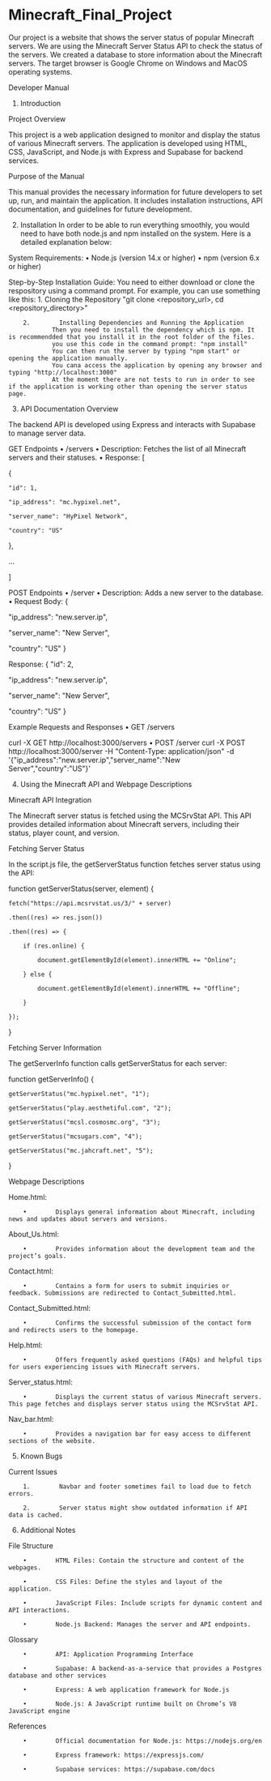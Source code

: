 # Minecraft_Final_Project

Our project is a website that shows the server status of popular Minecraft servers. We are using the Minecraft Server Status API to check the status of the servers. We created a database to store information about the Minecraft servers. The target browser is Google Chrome on Windows and MacOS operating systems.


Developer Manual


1. Introduction


Project Overview

This project is a web application designed to monitor and display the status of various Minecraft servers. The application is developed using HTML, CSS, JavaScript, and Node.js with Express and Supabase for backend services.


Purpose of the Manual

This manual provides the necessary information for future developers to set up, run, and maintain the application. It includes installation instructions, API documentation, and guidelines for future development.


2. Installation
In order to be able to run everything smoothly, you would need to have both node.js and npm installed on the system. Here is a detailed explanation below: 

System Requirements:
        •        Node.js (version 14.x or higher)
        •        npm (version 6.x or higher)

Step-by-Step Installation Guide:
        You need to either download or clone the respository using a command prompt. 
        For example, you can use something like this:
        1.        Cloning the Repository
                "git clone <repository_url>,
                cd <repository_directory>" 

        2.        Installing Dependencies and Running the Application
                Then you need to install the dependency which is npm. It is recommendded that you install it in the root folder of the files.
                you use this code in the command prompt: "npm install"
                You can then run the server by typing "npm start" or opening the application manually.
                You cana access the application by opening any browser and typing "http://localhost:3000"
                At the moment there are not tests to run in order to see if the application is working other than opening the server status page. 


3. API Documentation
Overview

The backend API is developed using Express and interacts with Supabase to manage server data.


GET Endpoints
        •        /servers
        •        Description: Fetches the list of all Minecraft servers and their statuses.
        •        Response:
[

  {

    "id": 1,

    "ip_address": "mc.hypixel.net",

    "server_name": "HyPixel Network",

    "country": "US"

  },

  ...

]



POST Endpoints
        •        /server
        •        Description: Adds a new server to the database.
        •        Request Body:
{

  "ip_address": "new.server.ip",

  "server_name": "New Server",

  "country": "US"
}

Response:
{
  "id": 2,

  "ip_address": "new.server.ip",

  "server_name": "New Server",

  "country": "US"
}




Example Requests and Responses
        •        GET /servers

curl -X GET http://localhost:3000/servers
        •        POST /server
curl -X POST http://localhost:3000/server -H "Content-Type: application/json" -d '{"ip_address":"new.server.ip","server_name":"New Server","country":"US"}'

4. Using the Minecraft API and Webpage Descriptions

Minecraft API Integration

The Minecraft server status is fetched using the MCSrvStat API. This API provides detailed information about Minecraft servers, including their status, player count, and version.


Fetching Server Status

In the script.js file, the getServerStatus function fetches server status using the API:


function getServerStatus(server, element) {

    fetch("https://api.mcsrvstat.us/3/" + server)

    .then((res) => res.json())

    .then((res) => {

        if (res.online) {

            document.getElementById(element).innerHTML += "Online";

        } else {

            document.getElementById(element).innerHTML += "Offline";

        }

    });

}


Fetching Server Information

The getServerInfo function calls getServerStatus for each server:


function getServerInfo() {

    getServerStatus("mc.hypixel.net", "1");

    getServerStatus("play.aesthetiful.com", "2");

    getServerStatus("mcsl.cosmosmc.org", "3");

    getServerStatus("mcsugars.com", "4");

    getServerStatus("mc.jahcraft.net", "5");

}


Webpage Descriptions

Home.html:

        •        Displays general information about Minecraft, including news and updates about servers and versions.

About_Us.html:

        •        Provides information about the development team and the project’s goals.

Contact.html:

        •        Contains a form for users to submit inquiries or feedback. Submissions are redirected to Contact_Submitted.html.

Contact_Submitted.html:

        •        Confirms the successful submission of the contact form and redirects users to the homepage.

Help.html:

        •        Offers frequently asked questions (FAQs) and helpful tips for users experiencing issues with Minecraft servers.

Server_status.html:

        •        Displays the current status of various Minecraft servers. This page fetches and displays server status using the MCSrvStat API.

Nav_bar.html:

        •        Provides a navigation bar for easy access to different sections of the website.


5. Known Bugs

Current Issues


        1.        Navbar and footer sometimes fail to load due to fetch errors.

        2.        Server status might show outdated information if API data is cached.


6. Additional Notes


File Structure

        •        HTML Files: Contain the structure and content of the webpages.

        •        CSS Files: Define the styles and layout of the application.

        •        JavaScript Files: Include scripts for dynamic content and API interactions.

        •        Node.js Backend: Manages the server and API endpoints.


Glossary


        •        API: Application Programming Interface

        •        Supabase: A backend-as-a-service that provides a Postgres database and other services

        •        Express: A web application framework for Node.js

        •        Node.js: A JavaScript runtime built on Chrome’s V8 JavaScript engine


References


        •        Official documentation for Node.js: https://nodejs.org/en

        •        Express framework: https://expressjs.com/

        •        Supabase services: https://supabase.com/docs